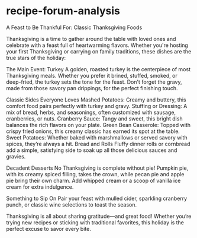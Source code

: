 # recipe-forum-analysis
A Feast to Be Thankful For: Classic Thanksgiving Foods

Thanksgiving is a time to gather around the table with loved ones and celebrate with a feast full of heartwarming flavors. Whether you're hosting your first Thanksgiving or carrying on family traditions, these dishes are the true stars of the holiday:

The Main Event: Turkey
A golden, roasted turkey is the centerpiece of most Thanksgiving meals. Whether you prefer it brined, stuffed, smoked, or deep-fried, the turkey sets the tone for the feast. Don't forget the gravy, made from those savory pan drippings, for the perfect finishing touch.

Classic Sides Everyone Loves
Mashed Potatoes: Creamy and buttery, this comfort food pairs perfectly with turkey and gravy.
Stuffing or Dressing: A mix of bread, herbs, and seasonings, often customized with sausage, cranberries, or nuts.
Cranberry Sauce: Tangy and sweet, this bright dish balances the rich flavors on your plate.
Green Bean Casserole: Topped with crispy fried onions, this creamy classic has earned its spot at the table.
Sweet Potatoes: Whether baked with marshmallows or served savory with spices, they’re always a hit.
Bread and Rolls
Fluffy dinner rolls or cornbread add a simple, satisfying side to soak up all those delicious sauces and gravies.

Decadent Desserts
No Thanksgiving is complete without pie! Pumpkin pie, with its creamy spiced filling, takes the crown, while pecan pie and apple pie bring their own charm. Add whipped cream or a scoop of vanilla ice cream for extra indulgence.

Something to Sip On
Pair your feast with mulled cider, sparkling cranberry punch, or classic wine selections to toast the season.

Thanksgiving is all about sharing gratitude—and great food! Whether you’re trying new recipes or sticking with traditional favorites, this holiday is the perfect excuse to savor every bite.